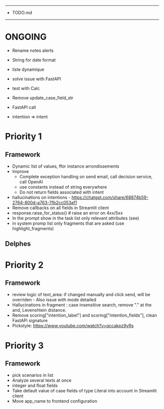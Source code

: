 *********
* TODO.md
*********

# ONGOING
- Rename notes alerts
- String for date format
- liste dynamique
- solve issue with FastAPI
- test with Calc
- Remove update_case_field_str
- FastAPI call

- intention => intent

# Priority 1
## Framework
- Dynamic list of values, ffor instance arrondissements
- Improve
  - Complete exception handling on send email, call decision service, call OpenAI
  - use constants instead of string everywhere
  - Do not return fields associated with intent
- hallucinations on intentions - https://chatgpt.com/share/68874b59-2764-800d-a763-7fb2cc053af1
- Remove callbacks on all fields in Streamlit client
- response.raise_for_status()              # raise an error on 4xx/5xx
- In the prompt show in the task list only relevant attributes (see)
- in system promp list only fragments that are asked (use highlight_fragments)

## Delphes

# Priority 2
## Framework
- review logic of text_area: if changed manually and click send, will be overriden - Also issue with mode detailed
- Hallucinations in fragment : case insensitive search, remove "." at the and, Levenshtein distance.
- Remove scoring["intention_label"] and scoring["intention_fields"], clean FastAPi signature
- Pickstyle: https://www.youtube.com/watch?v=qccakpz9yRs

# Priority 3
## Framework
- pick scenarios in list
- Analyze several texts at once
- integer and float fields
- Take default value of case fields of type Literal into account in Streamlit client
- Move app_name to frontend configuration
